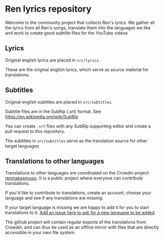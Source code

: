 # Ren lyrics repository

Welcome to the community project that collects Ren's lyrics.
We gather all the lyrics from all Ren's songs, translate them into the languages we like
and work to create good subtitle files for the YouTube videos

## Lyrics

Original english lyrics are placed in `src/lyrics`.

These are the original english lyrics, which serve as source material for translations.

## Subtitles

Original english subtitles are placed in `src/subtitles`.

Subtitle files are in the SubRip (.srt) format. See https://en.wikipedia.org/wiki/SubRip

You can create `.srt` files with any SubRip supporting editor and create a pull request to this repository.

The subtitles in `src/subtitles` serve as the translation source for other target languages

## Translations to other languages

Translations to other languages are coordinated on the Crowdin project [renmakesmusic](https://crowdin.com/project/renmakesmusic). It is a public project where everyone can contribute translations.

If you'd like to contribute to translations, create an account, choose your language and see if any translations are missing.

If your target language is missing we are happy to add it for you to start translations to it. [Add an issue here to ask for a new language to be added](https://github.com/Munter/ren-lyrics/issues)


The github project will contain regular exports of the translations from Crowdin, and can thus be used as an offline mirror with files that are directly accessible in your own file system.
